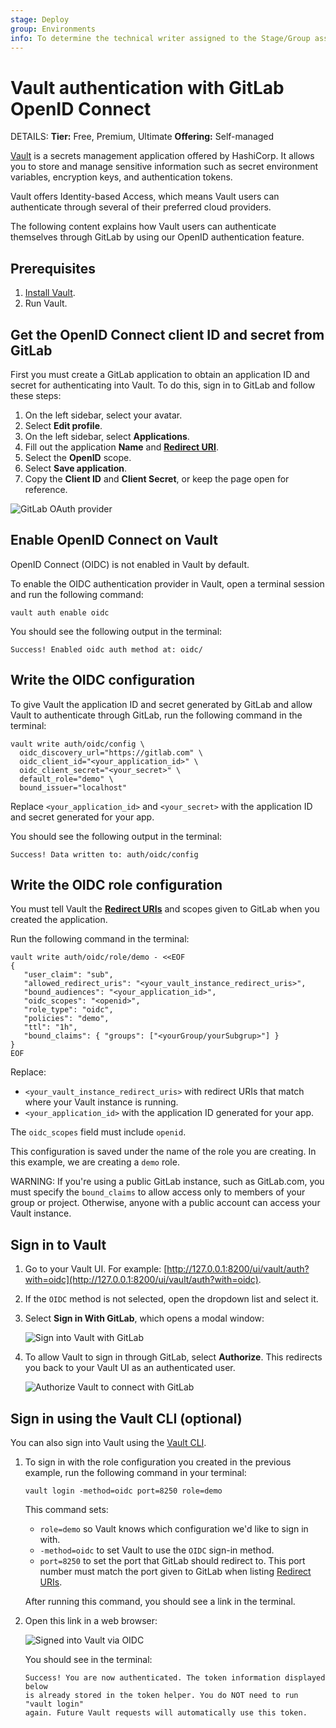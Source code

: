 ```yaml
---
stage: Deploy
group: Environments
info: To determine the technical writer assigned to the Stage/Group associated with this page, see https://handbook.gitlab.com/handbook/product/ux/technical-writing/#assignments
---
```


# Vault authentication with GitLab OpenID Connect

DETAILS:
**Tier:** Free, Premium, Ultimate
**Offering:** Self-managed

[Vault](https://www.vaultproject.io/) is a secrets management application offered by HashiCorp.
It allows you to store and manage sensitive information such as secret environment
variables, encryption keys, and authentication tokens.

Vault offers Identity-based Access, which means Vault users can authenticate
through several of their preferred cloud providers.

The following content explains how Vault users can authenticate themselves through
GitLab by using our OpenID authentication feature.

## Prerequisites

1. [Install Vault](https://developer.hashicorp.com/vault/docs/install).
1. Run Vault.

## Get the OpenID Connect client ID and secret from GitLab

First you must create a GitLab application to obtain an application ID and secret
for authenticating into Vault. To do this, sign in to GitLab and follow these steps:

1. On the left sidebar, select your avatar.
1. Select **Edit profile**.
1. On the left sidebar, select **Applications**.
1. Fill out the application **Name** and [**Redirect URI**](https://developer.hashicorp.com/vault/docs/auth/jwt#redirect-uris).
1. Select the **OpenID** scope.
1. Select **Save application**.
1. Copy the **Client ID** and **Client Secret**, or keep the page open for reference.

![GitLab OAuth provider](img/gitlab_oauth_vault_v12_6.png)

## Enable OpenID Connect on Vault

OpenID Connect (OIDC) is not enabled in Vault by default.

To enable the OIDC authentication provider in Vault, open a terminal session
and run the following command:

```shell
vault auth enable oidc
```

You should see the following output in the terminal:

```plaintext
Success! Enabled oidc auth method at: oidc/
```

## Write the OIDC configuration

To give Vault the application ID and secret generated by GitLab and allow
Vault to authenticate through GitLab, run the following command in the terminal:

```shell
vault write auth/oidc/config \
  oidc_discovery_url="https://gitlab.com" \
  oidc_client_id="<your_application_id>" \
  oidc_client_secret="<your_secret>" \
  default_role="demo" \
  bound_issuer="localhost"
```

Replace `<your_application_id>` and `<your_secret>` with the application ID
and secret generated for your app.

You should see the following output in the terminal:

```shell
Success! Data written to: auth/oidc/config
```

## Write the OIDC role configuration

You must tell Vault the [**Redirect URIs**](https://developer.hashicorp.com/vault/docs/auth/jwt#redirect-uris)
and scopes given to GitLab when you created the application.

Run the following command in the terminal:

```shell
vault write auth/oidc/role/demo - <<EOF
{
   "user_claim": "sub",
   "allowed_redirect_uris": "<your_vault_instance_redirect_uris>",
   "bound_audiences": "<your_application_id>",
   "oidc_scopes": "<openid>",
   "role_type": "oidc",
   "policies": "demo",
   "ttl": "1h",
   "bound_claims": { "groups": ["<yourGroup/yourSubgrup>"] }
}
EOF
```

Replace:

- `<your_vault_instance_redirect_uris>` with redirect URIs that match where your
  Vault instance is running.
- `<your_application_id>` with the application ID generated for your app.

The `oidc_scopes` field must include `openid`.

This configuration is saved under the name of the role you are creating. In this
example, we are creating a `demo` role.

WARNING:
If you're using a public GitLab instance, such as GitLab.com, you must specify
the `bound_claims` to allow access only to members of your group or project.
Otherwise, anyone with a public account can access your Vault instance.

## Sign in to Vault

1. Go to your Vault UI. For example: [http://127.0.0.1:8200/ui/vault/auth?with=oidc](http://127.0.0.1:8200/ui/vault/auth?with=oidc).
1. If the `OIDC` method is not selected, open the dropdown list and select it.
1. Select **Sign in With GitLab**, which opens a modal window:

   ![Sign into Vault with GitLab](img/sign_into_vault_with_gitlab_v12_6.png)

1. To allow Vault to sign in through GitLab, select **Authorize**. This redirects you back to your Vault UI as an authenticated user.

   ![Authorize Vault to connect with GitLab](img/authorize_vault_with_gitlab_v12_6.png)

## Sign in using the Vault CLI (optional)

You can also sign into Vault using the [Vault CLI](https://developer.hashicorp.com/vault/docs/commands).

1. To sign in with the role configuration you created in the previous example,
   run the following command in your terminal:

   ```shell
   vault login -method=oidc port=8250 role=demo
   ```

   This command sets:

   - `role=demo` so Vault knows which configuration we'd like to sign in with.
   - `-method=oidc` to set Vault to use the `OIDC` sign-in method.
   - `port=8250` to set the port that GitLab should redirect to. This port
     number must match the port given to GitLab when listing
     [Redirect URIs](https://developer.hashicorp.com/vault/docs/auth/jwt#redirect-uris).

   After running this command, you should see a link in the terminal.

1. Open this link in a web browser:

   ![Signed into Vault via OIDC](img/signed_into_vault_via_oidc_v12_6.png)

   You should see in the terminal:

   ```plaintext
   Success! You are now authenticated. The token information displayed below
   is already stored in the token helper. You do NOT need to run "vault login"
   again. Future Vault requests will automatically use this token.
   ```
